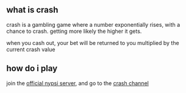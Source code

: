 <script>
  import DocsTemplate from "$lib/components/docs/DocsTemplate.svelte"
</script>

<DocsTemplate title='crash' />

## what is crash

crash is a gambling game where a number exponentially rises, with a chance to crash. getting more
likely the higher it gets.

when you cash out, your bet will be returned to you multiplied by the current crash value

## how do i play

join the [official nypsi server](https://nypsi.xyz/discord), and go to the
[crash channel](https://discord.com/channels/747056029795221513/1300561687975432272/1300562888292958271)
